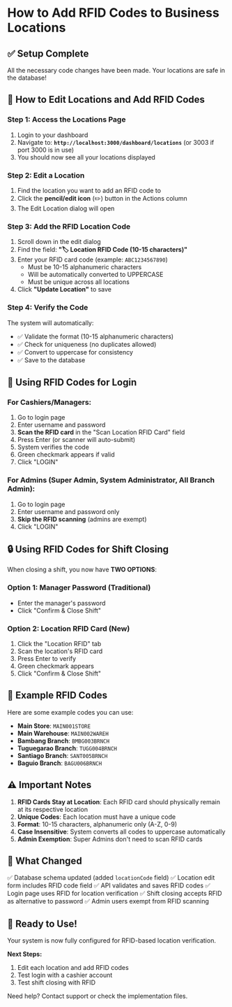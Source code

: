 # How to Add RFID Codes to Business Locations

## ✅ Setup Complete

All the necessary code changes have been made. Your locations are safe in the database!

## 📍 How to Edit Locations and Add RFID Codes

### Step 1: Access the Locations Page
1. Login to your dashboard
2. Navigate to: **`http://localhost:3000/dashboard/locations`** (or 3003 if port 3000 is in use)
3. You should now see all your locations displayed

### Step 2: Edit a Location
1. Find the location you want to add an RFID code to
2. Click the **pencil/edit icon** (✏️) button in the Actions column
3. The Edit Location dialog will open

### Step 3: Add the RFID Location Code
1. Scroll down in the edit dialog
2. Find the field: **"🏷️ Location RFID Code (10-15 characters)"**
3. Enter your RFID card code (example: `ABC1234567890`)
   - Must be 10-15 alphanumeric characters
   - Will be automatically converted to UPPERCASE
   - Must be unique across all locations
4. Click **"Update Location"** to save

### Step 4: Verify the Code
The system will automatically:
- ✅ Validate the format (10-15 alphanumeric characters)
- ✅ Check for uniqueness (no duplicates allowed)
- ✅ Convert to uppercase for consistency
- ✅ Save to the database

## 🔐 Using RFID Codes for Login

### For Cashiers/Managers:
1. Go to login page
2. Enter username and password
3. **Scan the RFID card** in the "Scan Location RFID Card" field
4. Press Enter (or scanner will auto-submit)
5. System verifies the code
6. Green checkmark appears if valid
7. Click "LOGIN"

### For Admins (Super Admin, System Administrator, All Branch Admin):
1. Go to login page
2. Enter username and password only
3. **Skip the RFID scanning** (admins are exempt)
4. Click "LOGIN"

## 🔒 Using RFID Codes for Shift Closing

When closing a shift, you now have **TWO OPTIONS**:

### Option 1: Manager Password (Traditional)
- Enter the manager's password
- Click "Confirm & Close Shift"

### Option 2: Location RFID Card (New)
1. Click the "Location RFID" tab
2. Scan the location's RFID card
3. Press Enter to verify
4. Green checkmark appears
5. Click "Confirm & Close Shift"

## 📝 Example RFID Codes

Here are some example codes you can use:

- **Main Store**: `MAIN001STORE`
- **Main Warehouse**: `MAIN002WAREH`
- **Bambang Branch**: `BMBG003BRNCH`
- **Tuguegarao Branch**: `TUGG004BRNCH`
- **Santiago Branch**: `SANT005BRNCH`
- **Baguio Branch**: `BAGU006BRNCH`

## ⚠️ Important Notes

1. **RFID Cards Stay at Location**: Each RFID card should physically remain at its respective location
2. **Unique Codes**: Each location must have a unique code
3. **Format**: 10-15 characters, alphanumeric only (A-Z, 0-9)
4. **Case Insensitive**: System converts all codes to uppercase automatically
5. **Admin Exemption**: Super Admins don't need to scan RFID cards

## 🎯 What Changed

✅ Database schema updated (added `locationCode` field)
✅ Location edit form includes RFID code field
✅ API validates and saves RFID codes
✅ Login page uses RFID for location verification
✅ Shift closing accepts RFID as alternative to password
✅ Admin users exempt from RFID scanning

## 🚀 Ready to Use!

Your system is now fully configured for RFID-based location verification.

**Next Steps:**
1. Edit each location and add RFID codes
2. Test login with a cashier account
3. Test shift closing with RFID

Need help? Contact support or check the implementation files.

